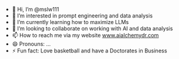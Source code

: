 - 👋 Hi, I’m @mslw111
- 👀 I’m interested in prompt engineering and data analysis
- 🌱 I’m currently learning how to maximize LLMs  
- 💞️ I’m looking to collaborate on working with AI and data analysis    
- 📫 How to reach me via my website  www.aialchemydr.com  
- 😄 Pronouns: ...
- ⚡ Fun fact: Love basketball and have a Doctorates in Business

<!---
mslw111/mslw111 is a ✨ special ✨ repository because its `README.md` (this file) appears on your GitHub profile.
You can click the Preview link to take a look at your changes.
--->
